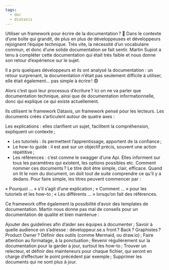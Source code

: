 ```yaml
---
tags:
  - doc
  - diataxis
---
```


Utiliser un framework pour écrire de la documentation ? 📖
Dans le contexte d’une boîte qui grandit, de plus en plus de développeuses et développeurs rejoignent l’équipe technique. Très vite, la nécessité d’un vocabulaire commun, et donc d’une solide documentation se fait sentir. Martin Supiot a tenu à compléter cette documentation qui était très faible et nous donne son retour d’expérience sur le sujet.

Il a pris quelques développeurs et ils ont analysé la documentation : un retour surprenant, la documentation n’était pas seulement difficile à utiliser, elle était également… pas simple à écrire ! 😨

Alors c’est quoi leur processus d’écriture ? Ici on ne va parler que documentation technique, ainsi que de documentation informationnelle, donc qui explique ce qui existe actuellement.

Ils utilisent le framework Dàtaxis, un framework pensé pour les lecteurs. Les documents créés s’articulent autour de quatre axes :

Les explications : elles clarifient un sujet, facilitent la compréhension, expliquent un contexte ;
- Les tutoriels : ils permettent l’apprentissage, apportent de la confiance ;
- Le how-to guide : il est axé sur un objectif précis, souvent une action répétitive ;
- Les références : c’est comme le swagger d’une Api. Elles informent sur tous les paramètres qui existent, les options possibles etc.
Comment nommer ces documents ? Le titre doit être simple, clair, efficace. Quand on lit le nom du document, on doit tout de suite comprendre ce qu’il y a dedans. Pour faire simple, les titres peuvent commencer par :

« Pourquoi … » s’il s’agit d’une explication ;
« Comment … » pour les tutoriels et les how-to ;
« Les différents … » lorsqu’on fait des références.

Ce framework offre également la possibilité d’avoir des templates de documentation. Martin nous donne pas mal de conseils pour un documentation de qualité et bien maintenue :

Ajouter des guidelines afin d’aider ses équipes à documenter ;
Savoir à quelle audience on s’adresse : développeur.se.s front ? Back ? Graphistes ? Product Owner ?
Définir des outils (comme Mermaid, ou draw.io) ;
Faire attention au formatage, à la ponctuation ;
Revenir régulièrement sur la documentation pour la garder à jour, surtout les how-to ;
Trouver un relecteur, et définir des mainteneurs pour chaque fichier, qui seront en charge d’effectuer le point précédent par exemple ;
Supprimer les documents qui ne sont plus à jour.